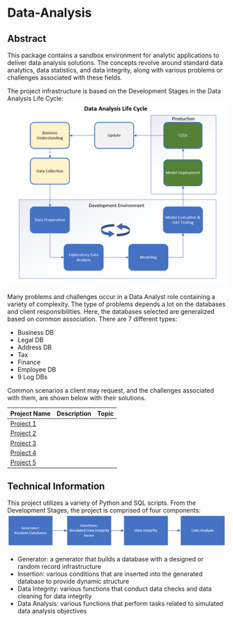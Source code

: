 # Data-Analysis

## Abstract

This package contains a sandbox environment for analytic applications to deliver data analysis solutions.
The concepts revolve around standard data analytics, data statistics, and data integrity, along with various problems 
or challenges associated with these fields.

The project infrastructure is based on the Development Stages in the Data Analysis Life Cycle:
![title](https://github.com/egcutler/Data-Analysis/blob/main/Screenshots/Diagram%20Data%20Analysis%20Life%20Cycle.png)

Many problems and challenges occur in a Data Analyst role containing a variety of complexity. The type of problems depends a lot on the databases and client responsibilities. Here, the databases selected are generalized based on common association. There are 7 different types:
* Business DB
* Legal DB
* Address DB
* Tax
* Finance
* Employee DB
* 9 Log DBs

Common scenarios a client may request, and the challenges associated with them, are shown below with their solutions.

Project Name  | Description   |  Topic
------------- | ------------- | ------------------
[Project 1](https://github.com/egcutler/Data-Analysis/tree/main/Screenshots) | | |
[Project 2](https://github.com/egcutler/Data-Analysis/tree/main/Screenshots) | | |
[Project 3](https://github.com/egcutler/Data-Analysis/tree/main/Screenshots) | | |
[Project 4](https://github.com/egcutler/Data-Analysis/tree/main/Screenshots) | | |
[Project 5](https://github.com/egcutler/Data-Analysis/tree/main/Screenshots) | | |

## Technical Information

This project utilizes a variety of Python and SQL scripts. From the Development Stages, the project is comprised of four components:
![title](https://github.com/egcutler/Data-Analysis/blob/main/Screenshots/Overview%20Diagram.png)
* Generator: a generator that builds a database with a designed or random record infrastructure
* Insertion: various conditions that are inserted into the generated database to provide dynamic structure
* Data Integrity: various functions that conduct data checks and data cleaning for data integrity
* Data Analysis: various functions that perform tasks related to simulated data analysis objectives



